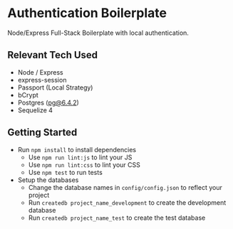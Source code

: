 # Authentication Boilerplate

Node/Express Full-Stack Boilerplate with local authentication.

## Relevant Tech Used

* Node / Express
* express-session
* Passport (Local Strategy)
* bCrypt
* Postgres (pg@6.4.2)
* Sequelize 4

## Getting Started

* Run `npm install` to install dependencies
  * Use `npm run lint:js` to lint your JS
  * Use `npm run lint:css` to lint your CSS
  * Use `npm test` to run tests
* Setup the databases
  * Change the database names in `config/config.json` to reflect your project
  * Run `createdb project_name_development` to create the development database
  * Run `createdb project_name_test` to create the test database
